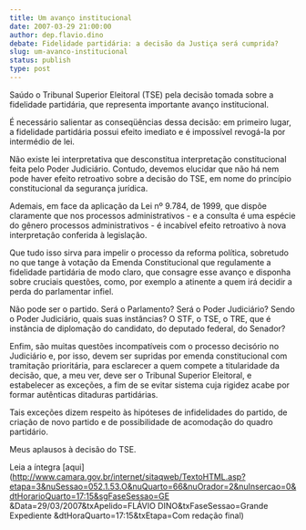 ```yaml
---
title: Um avanço institucional
date: 2007-03-29 21:00:00
author: dep.flavio.dino
debate: Fidelidade partidária: a decisão da Justiça será cumprida?
slug: um-avanco-institucional
status: publish 
type: post
---
```


  
Saúdo o Tribunal Superior Eleitoral (TSE) pela decisão tomada sobre a fidelidade partidária, que representa importante avanço institucional.  
  
É necessário salientar as conseqüências dessa decisão: em primeiro lugar, a fidelidade partidária possui efeito imediato e é impossível revogá-la por intermédio de lei.  
  
Não existe lei interpretativa que desconstitua interpretação constitucional feita pelo Poder Judiciário. Contudo, devemos elucidar que não há nem pode haver efeito retroativo sobre a decisão do TSE, em nome do princípio constitucional da segurança jurídica.  
  
Ademais, em face da aplicação da Lei nº 9.784, de 1999, que dispõe claramente que nos processos administrativos - e a consulta é uma espécie do gênero processos administrativos - é incabível efeito retroativo à nova interpretação conferida à legislação.  
  
Que tudo isso sirva para impelir o processo da reforma política, sobretudo no que tange à votação da Emenda Constitucional que regulamente a fidelidade partidária de modo claro, que consagre esse avanço e disponha sobre cruciais questões, como, por exemplo a atinente a quem irá decidir a perda do parlamentar infiel.  
  
Não pode ser o partido. Será o Parlamento? Será o Poder Judiciário? Sendo o Poder Judiciário, quais suas instâncias? O STF, o TSE, o TRE, que é instância de diplomação do candidato, do deputado federal, do Senador?   
  
Enfim, são muitas questões incompatíveis com o processo decisório no Judiciário e, por isso, devem ser supridas por emenda constitucional com tramitação prioritária, para esclarecer a quem compete a titularidade da decisão, que, a meu ver, deve ser o Tribunal Superior Eleitoral, e estabelecer as exceções, a fim de se evitar sistema cuja rigidez acabe por formar autênticas ditaduras partidárias.  
  
Tais exceções dizem respeito às hipóteses de infidelidades do partido, de criação de novo partido e de possibilidade de acomodação do quadro partidário.  
  
Meus aplausos à decisão do TSE.  
  
Leia a íntegra [aqui](http://www.camara.gov.br/internet/sitaqweb/TextoHTML.asp?etapa=3&nuSessao=052.1.53.O&nuQuarto=66&nuOrador=2&nuInsercao=0&dtHorarioQuarto=17:15&sgFaseSessao=GE        &Data=29/03/2007&txApelido=FLÁVIO DINO&txFaseSessao=Grande Expediente             &dtHoraQuarto=17:15&txEtapa=Com redação final)
